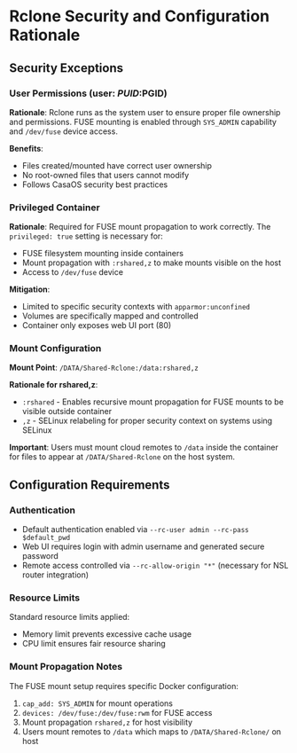 # Rclone Security and Configuration Rationale

## Security Exceptions

### User Permissions (user: $PUID:$PGID)
**Rationale**: Rclone runs as the system user to ensure proper file ownership and permissions. FUSE mounting is enabled through `SYS_ADMIN` capability and `/dev/fuse` device access.

**Benefits**: 
- Files created/mounted have correct user ownership
- No root-owned files that users cannot modify
- Follows CasaOS security best practices

### Privileged Container
**Rationale**: Required for FUSE mount propagation to work correctly. The `privileged: true` setting is necessary for:
- FUSE filesystem mounting inside containers
- Mount propagation with `:rshared,z` to make mounts visible on the host
- Access to `/dev/fuse` device

**Mitigation**:
- Limited to specific security contexts with `apparmor:unconfined`
- Volumes are specifically mapped and controlled
- Container only exposes web UI port (80)

### Mount Configuration
**Mount Point**: `/DATA/Shared-Rclone:/data:rshared,z`

**Rationale for rshared,z**:
- `:rshared` - Enables recursive mount propagation for FUSE mounts to be visible outside container
- `,z` - SELinux relabeling for proper security context on systems using SELinux

**Important**: Users must mount cloud remotes to `/data` inside the container for files to appear at `/DATA/Shared-Rclone` on the host system.

## Configuration Requirements

### Authentication
- Default authentication enabled via `--rc-user admin --rc-pass $default_pwd`
- Web UI requires login with admin username and generated secure password
- Remote access controlled via `--rc-allow-origin "*"` (necessary for NSL router integration)

### Resource Limits
Standard resource limits applied:
- Memory limit prevents excessive cache usage
- CPU limit ensures fair resource sharing

### Mount Propagation Notes
The FUSE mount setup requires specific Docker configuration:
1. `cap_add: SYS_ADMIN` for mount operations
2. `devices: /dev/fuse:/dev/fuse:rwm` for FUSE access  
3. Mount propagation `rshared,z` for host visibility
4. Users mount remotes to `/data` which maps to `/DATA/Shared-Rclone/` on host